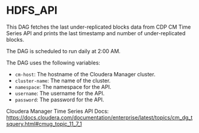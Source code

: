 # HDFS_API

This DAG fetches the last under-replicated blocks data from CDP CM Time Series API and prints the last timestamp and number of under-replicated blocks.

The DAG is scheduled to run daily at 2:00 AM.

The DAG uses the following variables:
- `cm-host`: The hostname of the Cloudera Manager cluster.
- `cluster-name`: The name of the cluster.
- `namespace`: The namespace for the API.
- `username`: The username for the API.
- `password`: The password for the API.

Cloudera Manager Time Series API Docs: https://docs.cloudera.com/documentation/enterprise/latest/topics/cm_dg_tsquery.html#cmug_topic_11_7_1